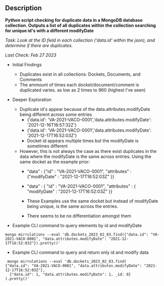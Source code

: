 ## Description

**Python script checking for duplicate data in a MongoDB database collection. Outputs a list of all duplicates within the collection searching for unique id's with a different modifyDate**

*Task: Look at the ID field in each collection ('data.id' within the json), and determine if there are duplicates.*

*Last Check: Feb 27 2023*

* Initial Findings
	* Duplicates exist in all collections: Dockets, Documents, and Comments
	* The ammount of times each docket/document/comment is duplicated varies. as low as 2 times to 960 (highest I've seen)

* Deeper Exploration
	* Duplicate id's appear because of the data.attributes.modifyDate being different across some entries
		* {'data.id': 'VA-2021-VACO-0001','data.attributes.modifyDate': '2021-12-16T16:57:32Z'} 
		* {'data.id': 'VA-2021-VACO-0001','data.attributes.modifyDate': '2021-12-17T16:52:03Z'}
		* Docket id appears multiple times but the modifyDate is sometimes different
	* However, this is not always the case as there exist duplicates in the data where the modifyDate is the same across entries. Using the same docket as the example prior: 
		* "data" : {"id" : "VA-2021-VACO-0001", "attributes" : {"modifyDate" : "2021-12-17T16:52:03Z"	}}
		* "data" : {
		"id" : "VA-2021-VACO-0001",
		"attributes" : {
			"modifyDate" : "2021-12-17T16:52:03Z" }}
	 
		* These Examples use the same docket but instead of modifyDate being unique, is the same across the entries. 
		* There seems to be no differentiation amongst them
* Example CLI command to query elements by id and modifyDate

``mongo mirrulations --eval 'db.dockets_2023_02_03.find({"data.id": "VA-2021-VACO-0001", "data.attributes.modifyDate": "2021-12-17T16:52:03Z"}).pretty()'
``

* Example CLI command to query and return only id and modify data

```
 mongo mirrulations --eval 'db.dockets_2023_02_03.find(                                                                                 {"data.id": "VA-2021-VACO-0001", "data.attributes.modifyDate": "2021-12-17T16:52:03Z"},
  {"data.id": 1, "data.attributes.modifyDate": 1, _id: 0}
).pretty()'

```